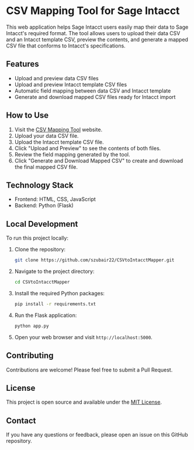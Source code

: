 # CSV Mapping Tool for Sage Intacct

This web application helps Sage Intacct users easily map their data to Sage Intacct's required format. The tool allows users to upload their data CSV and an Intacct template CSV, preview the contents, and generate a mapped CSV file that conforms to Intacct's specifications.

## Features

- Upload and preview data CSV files
- Upload and preview Intacct template CSV files
- Automatic field mapping between data CSV and Intacct template
- Generate and download mapped CSV files ready for Intacct import

## How to Use

1. Visit the [CSV Mapping Tool](https://szubair22.github.io/CSVtoIntacctMapper/) website.
2. Upload your data CSV file.
3. Upload the Intacct template CSV file.
4. Click "Upload and Preview" to see the contents of both files.
5. Review the field mapping generated by the tool.
6. Click "Generate and Download Mapped CSV" to create and download the final mapped CSV file.

## Technology Stack

- Frontend: HTML, CSS, JavaScript
- Backend: Python (Flask)

## Local Development

To run this project locally:

1. Clone the repository:
   ```bash
   git clone https://github.com/szubair22/CSVtoIntacctMapper.git
   ```

2. Navigate to the project directory:
   ```bash
   cd CSVtoIntacctMapper
   ```

3. Install the required Python packages:
   ```bash
   pip install -r requirements.txt
   ```

4. Run the Flask application:
   ```bash
   python app.py
   ```

5. Open your web browser and visit `http://localhost:5000`.

## Contributing

Contributions are welcome! Please feel free to submit a Pull Request.

## License

This project is open source and available under the [MIT License](LICENSE).

## Contact

If you have any questions or feedback, please open an issue on this GitHub repository.